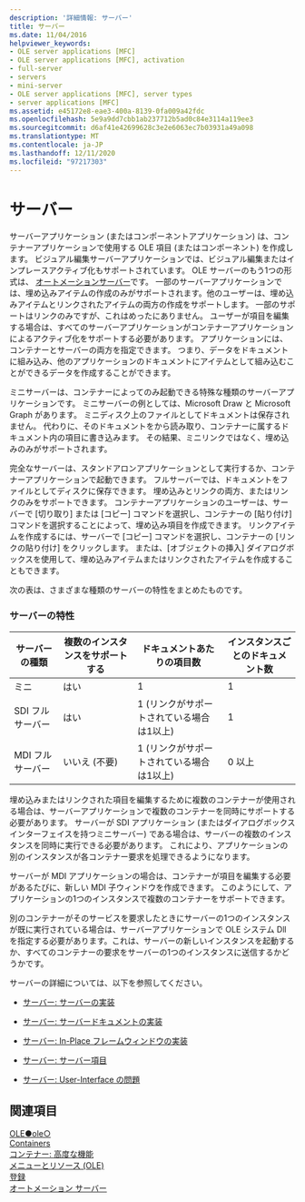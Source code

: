 ```yaml
---
description: '詳細情報: サーバー'
title: サーバー
ms.date: 11/04/2016
helpviewer_keywords:
- OLE server applications [MFC]
- OLE server applications [MFC], activation
- full-server
- servers
- mini-server
- OLE server applications [MFC], server types
- server applications [MFC]
ms.assetid: e45172e8-eae3-400a-8139-0fa009a42fdc
ms.openlocfilehash: 5e9a9dd7cbb1ab237712b5ad0c84e3114a119ee3
ms.sourcegitcommit: d6af41e42699628c3e2e6063ec7b03931a49a098
ms.translationtype: MT
ms.contentlocale: ja-JP
ms.lasthandoff: 12/11/2020
ms.locfileid: "97217303"
---
```

# <a name="servers"></a>サーバー

サーバーアプリケーション (またはコンポーネントアプリケーション) は、コンテナーアプリケーションで使用する OLE 項目 (またはコンポーネント) を作成します。 ビジュアル編集サーバーアプリケーションでは、ビジュアル編集またはインプレースアクティブ化もサポートされています。 OLE サーバーのもう1つの形式は、 [オートメーションサーバー](../mfc/automation-servers.md)です。 一部のサーバーアプリケーションでは、埋め込みアイテムの作成のみがサポートされます。他のユーザーは、埋め込みアイテムとリンクされたアイテムの両方の作成をサポートします。 一部のサポートはリンクのみですが、これはめったにありません。 ユーザーが項目を編集する場合は、すべてのサーバーアプリケーションがコンテナーアプリケーションによるアクティブ化をサポートする必要があります。 アプリケーションには、コンテナーとサーバーの両方を指定できます。 つまり、データをドキュメントに組み込み、他のアプリケーションのドキュメントにアイテムとして組み込むことができるデータを作成することができます。

ミニサーバーは、コンテナーによってのみ起動できる特殊な種類のサーバーアプリケーションです。 ミニサーバーの例としては、Microsoft Draw と Microsoft Graph があります。 ミニディスク上のファイルとしてドキュメントは保存されません。 代わりに、そのドキュメントをから読み取り、コンテナーに属するドキュメント内の項目に書き込みます。 その結果、ミニリンクではなく、埋め込みのみがサポートされます。

完全なサーバーは、スタンドアロンアプリケーションとして実行するか、コンテナーアプリケーションで起動できます。 フルサーバーでは、ドキュメントをファイルとしてディスクに保存できます。 埋め込みとリンクの両方、またはリンクのみをサポートできます。 コンテナーアプリケーションのユーザーは、サーバーで [切り取り] または [コピー] コマンドを選択し、コンテナーの [貼り付け] コマンドを選択することによって、埋め込み項目を作成できます。 リンクアイテムを作成するには、サーバーで [コピー] コマンドを選択し、コンテナーの [リンクの貼り付け] をクリックします。 または、[オブジェクトの挿入] ダイアログボックスを使用して、埋め込みアイテムまたはリンクされたアイテムを作成することもできます。

次の表は、さまざまな種類のサーバーの特性をまとめたものです。

### <a name="server-characteristics"></a>サーバーの特性

|サーバーの種類|複数のインスタンスをサポートする|ドキュメントあたりの項目数|インスタンスごとのドキュメント数|
|--------------------|---------------------------------|------------------------|----------------------------|
|ミニ|はい|1|1|
|SDI フルサーバー|はい|1 (リンクがサポートされている場合は1以上)|1|
|MDI フルサーバー|いいえ (不要)|1 (リンクがサポートされている場合は1以上)|0 以上|

埋め込みまたはリンクされた項目を編集するために複数のコンテナーが使用される場合は、サーバーアプリケーションで複数のコンテナーを同時にサポートする必要があります。 サーバーが SDI アプリケーション (またはダイアログボックスインターフェイスを持つミニサーバー) である場合は、サーバーの複数のインスタンスを同時に実行できる必要があります。 これにより、アプリケーションの別のインスタンスが各コンテナー要求を処理できるようになります。

サーバーが MDI アプリケーションの場合は、コンテナーが項目を編集する必要があるたびに、新しい MDI 子ウィンドウを作成できます。 このようにして、アプリケーションの1つのインスタンスで複数のコンテナーをサポートできます。

別のコンテナーがそのサービスを要求したときにサーバーの1つのインスタンスが既に実行されている場合は、サーバーアプリケーションで OLE システム Dll を指定する必要があります。これは、サーバーの新しいインスタンスを起動するか、すべてのコンテナーの要求をサーバーの1つのインスタンスに送信するかどうかです。

サーバーの詳細については、以下を参照してください。

- [サーバー: サーバーの実装](../mfc/servers-implementing-a-server.md)

- [サーバー: サーバードキュメントの実装](../mfc/servers-implementing-server-documents.md)

- [サーバー: In-Place フレームウィンドウの実装](../mfc/servers-implementing-in-place-frame-windows.md)

- [サーバー: サーバー項目](../mfc/servers-server-items.md)

- [サーバー: User-Interface の問題](../mfc/servers-user-interface-issues.md)

## <a name="see-also"></a>関連項目

[OLE●ole○](../mfc/ole-in-mfc.md)<br/>
[Containers](../mfc/containers.md)<br/>
[コンテナー: 高度な機能](../mfc/containers-advanced-features.md)<br/>
[メニューとリソース (OLE)](../mfc/menus-and-resources-ole.md)<br/>
[登録](../mfc/registration.md)<br/>
[オートメーション サーバー](../mfc/automation-servers.md)
